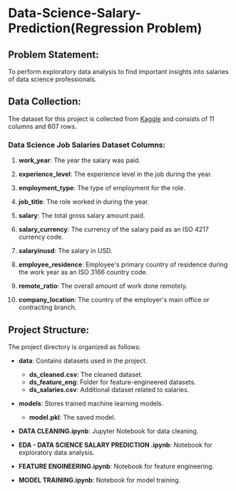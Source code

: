 # Data-Science-Salary-Prediction(Regression Problem)

## Problem Statement:
To perform exploratory data analysis to find important insights into salaries of data science professionals.

## Data Collection:
The dataset for this project is collected from [Kaggle](https://www.kaggle.com/datasets/saurabhshahane/data-science-jobs-salaries) and consists of 11 columns and 607 rows. 

### Data Science Job Salaries Dataset Columns:

1. **work_year**: The year the salary was paid.

2. **experience_level**: The experience level in the job during the year.

3. **employment_type**: The type of employment for the role.

4. **job_title**: The role worked in during the year.

5. **salary**: The total gross salary amount paid.

6. **salary_currency**: The currency of the salary paid as an ISO 4217 currency code.

7. **salaryinusd**: The salary in USD.

8. **employee_residence**: Employee's primary country of residence during the work year as an ISO 3166 country code.

9. **remote_ratio**: The overall amount of work done remotely.

10. **company_location**: The country of the employer's main office or contracting branch.



## Project Structure:
The project directory is organized as follows:

- **data**: Contains datasets used in the project.
  - **ds_cleaned.csv**: The cleaned dataset.
  - **ds_feature_eng**: Folder for feature-engineered datasets.
  - **ds_salaries.csv**: Additional dataset related to salaries.

- **models**: Stores trained machine learning models.
  - **model.pkl**: The saved model.

- **DATA CLEANING.ipynb**: Jupyter Notebook for data cleaning.
- **EDA - DATA SCIENCE SALARY PREDICTION .ipynb**: Notebook for exploratory data analysis.
- **FEATURE ENGINEERING.ipynb**: Notebook for feature engineering.
- **MODEL TRAINING.ipynb**: Notebook for model training.

